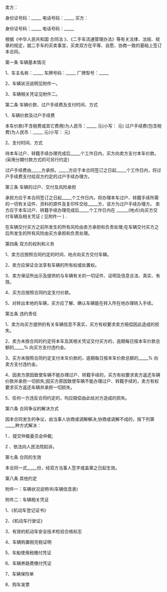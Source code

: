 
 


卖方：


身份证号码：_____ 电话号码：_____ 买方：


身份证号码：_____ 电话号码：_____


根据《中华人民共和国
合同法
》、《二手车流通管理办法》等有关法律、法规、规章的规定，就二手车的买卖事宜，买卖双方在平等、自愿、协商一致的基础上签订本合同。


第一条 车辆基本情况


1、车主名称：_____ 车牌号码：_____ 厂牌型号：_____


2、车辆状况说明见附件一。


3、车辆相关凭证见附件二。


第二条 车辆价款、过户手续费及支付时间、方式


1、车辆价款及过户手续费


本车价款(不含税费或其它费用)为人民币：_____ 元(小写： 元) 过户手续费(包含税费)为人民币：_____ 元(小写： 元)


2、支付时间、方式


待本车过户、转籍手续办理完成后_____个工作日内，买方向卖方支付本车价款。(采用分期付款方式的可另行约定)


过户手续费由_____方承担。_____方应于本合同签订之日起_____个工作日内，将过户手续费支付给双方约定的过户手续办理方。


第三条 车辆的过户、交付及风险承担


承担方应于本合同签订之日起_____个工作日内，将办理本车过户、转籍手续所需的一切有关证件、资料的原件及复印件交给_____方，该方为过户手续办理方。 卖方应于本车过户、转籍手续办理完成后_____个工作日内在 ______(地点)向买方交付车辆及相关凭证 ( 见附件一 ) .


在车辆交付买方之前所发生的所有风险由卖方承担和负责处理;在车辆交付买方之后所发生的所有风险由买方承担和负责处理。


第四条 双方的权利和义务


1、卖方应按照合同约定的时间、地点向买方交付车辆。


2、卖方应保证合法享有车辆的所有权或处置权。


3、卖方保证所出示及提供的与车辆有关的一切证件、证明及信息合法、真实、有效。


4、买方应按照合同约定支付价款。


5、对转出本地的车辆，买方应了解、确认车辆能在转入所在地办理转入手续。


第五条 违约责任


1、卖方向买方提供的有关车辆信息不真实，买方有权要求卖方赔偿因此造成的损失。


2、卖方未按合同的约定将本车及其相关凭证交付买方的，逾期每日按本车价款总额的_____% 向买方支付违约金。


3、买方未按照合同约定支付本车价款的，逾期每日按本车价款总额的_____% 向卖方支付违约金。


4、因卖方原因致使车辆不能办理过户、转籍手续的，买方有权要求卖方返还车辆价款并承担一切损失;因买方原因致使车辆不能办理过户、转籍手续的，卖方有权要求买方返还车辆并承担一切损失。


5、任何一方违反合同约定的，均应赔偿由此给对方造成的损失。


第六条 合同争议的解决方式


因本合同发生的争议，由当事人协商或调解解决;协商或调解不成的，按下列第_____种方式解决：


1 、提交仲裁委员会仲裁;


2 、依法向人民法院起诉。


第七条 合同的生效


本合同一式_____份，经双方当事人签字或盖章之日起生效。


第八条 其他约定


附件一：车辆状况说明书(车辆信息表)


附件二：车辆相关凭证


1、《机动车登记证书》


2、《机动车行驶证》


3、有效的机动车安全技术检验合格标志


4、车辆购置税完税证明


5、车船使用税缴付凭证


6、车辆养路费缴付凭证


7、车辆保险单


8、购车发票
 


 

 
 
 
 
 
  


  
 

  


  


  
 
 
 
 

